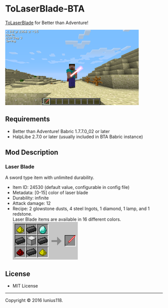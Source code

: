 # ToLaserBlade-BTA

[ToLaserBlade](https://github.com/Iunius118/ToLaserBlade) for Better than Adventure!

[<img src="./docs/media/screenshot_v100b1.png" title="The Laser Blade in BTA!" width="427" height="240">](./docs/media/screenshot_v100b1.png)

## Requirements

- Better than Adventure! Babric 1.7.7.0_02 or later
- HalpLibe 2.7.0 or later (usually included in BTA Babric instance)

## Mod Description

### Laser Blade

A sword type item with unlimited durability.

- Item ID: 24530 (default value, configurable in config file)
- Metadata: [0-15] color of laser blade
- Durability: infinite
- Attack damage: 12
- Recipe: 2 glowstone dusts, 4 steel Ingots, 1 diamond, 1 lamp, and 1 redstone.  
Laser Blade items are available in 16 different colors.  
![Craft recipe {G, S, D; S, L, S; R, S, G}](./docs/media/recipes_laser_blades.gif "Laser blade recipes")

## License

- MIT License

----
Copyright © 2016 Iunius118.
